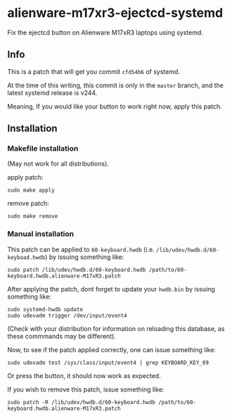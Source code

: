 alienware-m17xr3-ejectcd-systemd
================================

Fix the ejectcd button on Alienware M17xR3 laptops using systemd.

## Info

This is a patch that will get you commit `cfd54b6` of systemd.

At the time of this writing, this commit is only in the `master` branch, and the latest systemd release is v244. 

Meaning, If you would like your button to work right now, apply this patch.

## Installation

### Makefile installation

(May not work for all distributions).

apply patch:

    sudo make apply

remove patch:

	sudo make remove

### Manual installation

This patch can be applied to `60-keyboard.hwdb` (i.e. `/lib/udev/hwdb.d/60-keyboad.hwdb`)
by issuing something like: 
    
	sudo patch /lib/udev/hwdb.d/60-keyboard.hwdb /path/to/60-keyboard.hwdb.alienware-M17xR3.patch

After applying the patch, dont forget to update your `hwdb.bin` by issuing something like:

    sudo systemd-hwdb update
    sudo udevadm trigger /dev/input/event4

(Check with your distribution for information on reloading this database, as these commmands may be different).

Now, to see if the patch applied correctly, one can issue something like:

	sudo udevadm test /sys/class/input/event4 | grep KEYBOARD_KEY_89

Or press the button, it should now work as expected.

If you wish to remove this patch, issue something like:

	sudo patch -R /lib/udev/hwdb.d/60-keyboard.hwdb /path/to/60-keyboard.hwdb.alienware-M17xR3.patch
